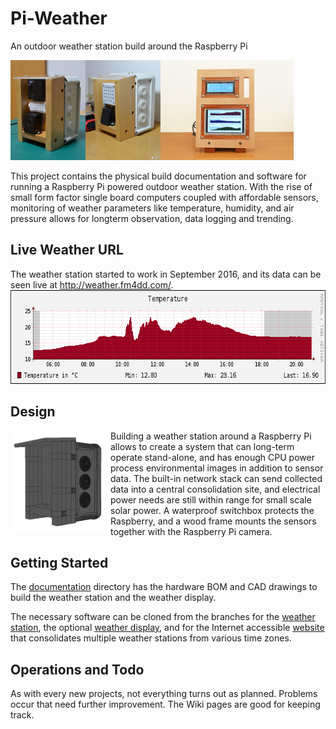 # Pi-Weather

An outdoor weather station build around the Raspberry Pi

<img align="left" src="documentation\weather-station-v1.0\images\weather-station-v10-10.jpg" height="160px" width="120px"><img align="left" src="documentation\weather-station-v1.1\images\weather-station-v11-02.jpg" height="160px" width="120px"><img src="documentation\weather-display-v1.0\images\weather-display-v10-05.jpg" height="160x" width="213px">

This project contains the physical build documentation and software for running a Raspberry Pi powered outdoor weather station. With the rise of small form factor single board computers coupled with affordable sensors, monitoring of weather parameters like temperature, humidity, and air pressure allows for longterm observation, data logging and trending.

## Live Weather URL

The weather station started to work in September 2016, and its data can be seen live at <a href="http://weather.fm4dd.com/">http://weather.fm4dd.com/</a>.
<img src="documentation\weather-station-v1.1\images\graph-example-temp1.png" height="150px" width="700px">

## Design

<img align="left" src="documentation\weather-station-v1.0\images\weather-station-v10-11.jpg" height="160px" width="160px">

Building a weather station around a Raspberry Pi allows to create a system that can long-term operate stand-alone, and has enough CPU power process environmental images in addition to sensor data. The built-in network stack can send collected data into a central consolidation site, and electrical power needs are still within range for small scale solar power. A waterproof switchbox protects the Raspberry, and a wood frame mounts the sensors together with the Raspberry Pi camera.

## Getting Started

The <a href="documentation">documentation</a> directory has the hardware BOM and CAD drawings to build the weather station and the weather display.

The necessary software can be cloned from the branches for the <a href="weather-station">weather station</a>, the optional <a href="weather-display">weather display</a>, and for the Internet accessible <a href="weather-web">website</a> that consolidates multiple weather stations from various time zones.

## Operations and Todo

As with every new projects, not everything turns out as planned. Problems occur that need further improvement. The Wiki pages are good for keeping track.

